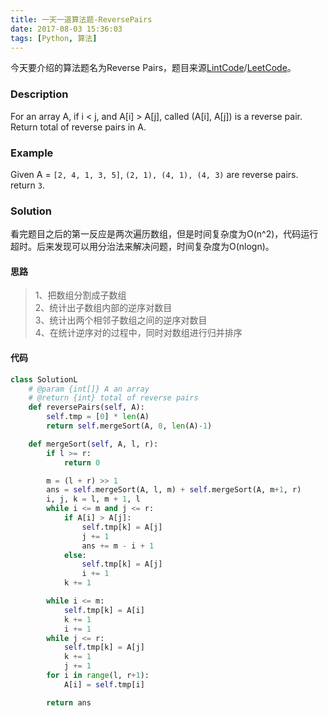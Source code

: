 ```yaml
---
title: 一天一道算法题-ReversePairs
date: 2017-08-03 15:36:03
tags: [Python, 算法]
---
```


今天要介绍的算法题名为Reverse Pairs，题目来源[LintCode](http://www.lintcode.com/en/problem/reverse-pairs/)/[LeetCode](https://leetcode.com/problems/reverse-pairs/description/)。
<!--more-->

### Description

For an array A, if i < j, and A[i] > A[j], called (A[i], A[j]) is a reverse pair. Return total of reverse pairs in A.

### Example

Given A = ``[2, 4, 1, 3, 5]``, ``(2, 1), (4, 1), (4, 3)`` are reverse pairs. return ``3``.

### Solution

看完题目之后的第一反应是两次遍历数组，但是时间复杂度为O(n^2)，代码运行超时。后来发现可以用分治法来解决问题，时间复杂度为O(nlogn)。

#### 思路

<blockquote>
	1、把数组分割成子数组
	<br>
	2、统计出子数组内部的逆序对数目
	<br>
	3、统计出两个相邻子数组之间的逆序对数目
	<br>
	4、在统计逆序对的过程中，同时对数组进行归并排序
</blockquote>

#### 代码

``` Python
class SolutionL
    # @param {int[]} A an array
    # @return {int} total of reverse pairs
    def reversePairs(self, A):
        self.tmp = [0] * len(A)
        return self.mergeSort(A, 0, len(A)-1)

    def mergeSort(self, A, l, r):
        if l >= r:
            return 0

        m = (l + r) >> 1
        ans = self.mergeSort(A, l, m) + self.mergeSort(A, m+1, r)
        i, j, k = l, m + 1, l
        while i <= m and j <= r:
            if A[i] > A[j]:
                self.tmp[k] = A[j]
                j += 1
                ans += m - i + 1
            else:
                self.tmp[k] = A[j]
                i += 1
            k += 1

        while i <= m:
            self.tmp[k] = A[i]
            k += 1
            i += 1
        while j <= r:
            self.tmp[k] = A[j]
            k += 1
            j += 1
        for i in range(l, r+1):
            A[i] = self.tmp[i]

        return ans
```
